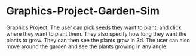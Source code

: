 # Graphics-Project-Garden-Sim
Graphics Project.
The user can pick seeds they want to plant, and click where they want to plant them.
They also specify how long they want the plants to grow. They can then see the plants grow in 3d.
The user can also move around the garden and see the plants growing in any angle.
